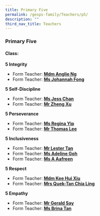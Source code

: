 ```yaml
---
title: Primary Five
permalink: /gesps-family/Teachers/p5/
description: ""
third_nav_title: Teachers
---
```

### Primary Five

#### Class:

**5 Integrity**

*   Form Teacher: **[Mdm Anglie Ng](mailto:Ng_Sor_Ling_Anglie@schools.gov.sg)**
*   Form Teacher: **[Ms Johannah Fong](mailto:johannah_fong_yun_wen@schools.gov.sg)**

**5 Self-Discipline**

*   Form Teacher: **[Ms Jess Chan](mailto:chan_hoon_seah@schools.gov.sg)**
*   Form Teacher: **[Mr Zheng Xu](mailto:Xu_Zheng@schools.gov.sg)**

**5 Perseverance**  

*   Form Teacher: **[Ms Regina Yip](mailto:yip_lai_kuan@schools.gov.sg)**
*   Form Teacher: **[Mr Thomas Lee](mailto:lee_tee_kai_thomas@schools.gov.sg)**

**5 Inclusiveness**

*   Form Teacher: **[Mr Lester Tan](mailto:tan_meng_fai_lester@schools.gov.sg)**
*   Form Teacher: **[Ms Adeline Goh](mailto:adeline_goh_pei_yin@schools.gov.sg)**
*   Form Teacher: **[Ms A Aafreen](mailto:a_aafreen_fathima@schools.gov.sg)**

**5 Respect**

*   Form Teacher: **[Mdm Kee Hui Xiu](mailto:kee_hui_xiu@schools.gov.sg)**
*   Form Teacher: **[Mrs Quek-Tan Chia Ling](mailto:tan_chia_ling@schools.gov.sg)**

**5 Empathy**

*   Form Teacher: **[Mr Gerald Say](mailto:say_tiong_sin_gerald@schools.gov.sg)**
*   Form Teacher: **[Ms Brina Tan](mailto:brina_tan@schools.gov.sg)**